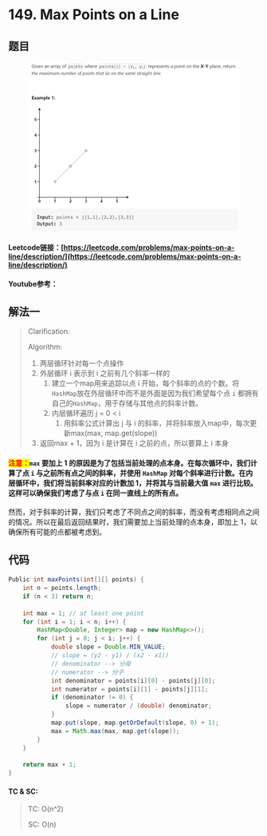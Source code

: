 # 149. Max Points on a Line

## 题目

<figure><img src="../../.gitbook/assets/image (8) (3) (1).png" alt=""><figcaption></figcaption></figure>

#### Leetcode链接：[https://leetcode.com/problems/max-points-on-a-line/description/](https://leetcode.com/problems/max-points-on-a-line/description/)

#### Youtube参考：

## 解法一

> Clarification:&#x20;
>
> Algorithm:&#x20;
>
> 1. 两层循环针对每一个点操作
> 2. 外层循环 i 表示到 i 之前有几个斜率一样的
>    1. 建立一个map用来追踪以点 i 开始，每个斜率的点的个数。将`HashMap`放在外层循环中而不是外面是因为我们希望每个点 `i` 都拥有自己的`HashMap`，用于存储与其他点的斜率计数。
>    2. 内层循环遍历 j = 0 < i
>       1. 用斜率公式计算出 j 与 i 的斜率，并将斜率放入map中，每次更新max(max, map.get(slope))
> 3. 返回max + 1，因为 i 是计算在 i 之前的点，所以要算上 i 本身

#### <mark style="color:red;">注意：</mark>`max` 要加上 1 的原因是为了包括当前处理的点本身。在每次循环中，我们计算了点 `i` 与之前所有点之间的斜率，并使用 `HashMap` 对每个斜率进行计数。在内层循环中，我们将当前斜率对应的计数加 1，并将其与当前最大值 `max` 进行比较。这样可以确保我们考虑了与点 `i` 在同一直线上的所有点。

然而，对于斜率的计算，我们只考虑了不同点之间的斜率，而没有考虑相同点之间的情况。所以在最后返回结果时，我们需要加上当前处理的点本身，即加上 1，以确保所有可能的点都被考虑到。

## 代码

```java
Public int maxPoints(int[][] points) {
    int n = points.length;
    if (n < 3) return n;

    int max = 1; // at least one point
    for (int i = 1; i < n; i++) {
        HashMap<Double, Integer> map = new HashMap<>();
        for (int j = 0; j < i; j++) {
            double slope = Double.MIN_VALUE;
            // slope = (y2 - y1) / (x2 - x1))
            // denominator --> 分母
            // numerator --> 分子
            int denominator = points[i][0] - points[j][0];
            int numerator = points[i][1] - points[j][1];
            if (denominator != 0) {
                slope = numerator / (double) denominator;
            }
            map.put(slope, map.getOrDefault(slope, 0) + 1);
            max = Math.max(max, map.get(slope));
        }
    }

    return max + 1;
}
```

#### TC & SC:&#x20;

> TC: O(n^2)
>
> SC: O(n)

